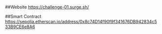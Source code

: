 ##Website
https://challenge-01.surge.sh/

##Smart Contract
https://sepolia.etherscan.io/address/0x8c74D14f90f9f341676DB942834c533B9CE6e8A6
